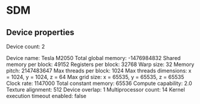 # SDM

## Device properties

Device count: 2

Device name: Tesla M2050
Total global memory: -1476984832
Shared memory per block: 49152
Registers per block: 32768
Warp size: 32
Memory pitch: 2147483647
Max threads per block: 1024
Max threads dimensions: x = 1024, y = 1024, z = 64
Max grid size: x = 65535, y = 65535, z = 65535
Clock rate: 1147000
Total constant memory: 65536
Compute capability: 2.0
Texture alignment: 512
Device overlap: 1
Multiprocessor count: 14
Kernel execution timeout enabled: false